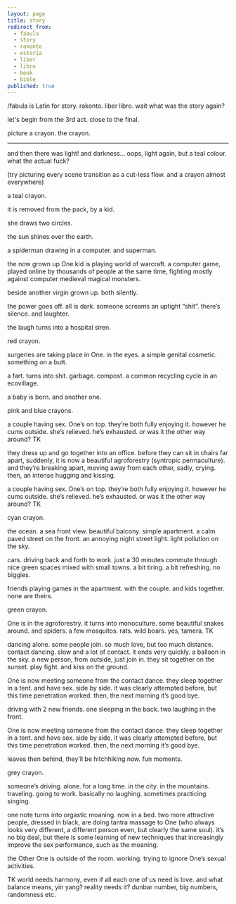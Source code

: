 ```yaml
---
layout: page
title: story
redirect_from:
  - fabula
  - story
  - rakonto
  - estoria
  - liber
  - libro
  - book
  - bible
published: true
---
```


/fabula is Latin for story. rakonto. liber libro. wait what was the story again?

let's begin from the 3rd act. close to the final.

picture a crayon. the crayon.

---

and then there was light! and darkness… oops, light again, but a teal colour. what the actual fuck?

(try picturing every scene transition as a cut-less flow. and a crayon almost everywhere)

a teal crayon.

it is removed from the pack, by a kid.

she draws two circles.

the sun shines over the earth.

a spiderman drawing in a computer. and superman.

the now grown up One kid is playing world of warcraft. a computer game, played online by thousands of people at the same time, fighting mostly against computer medieval magical monsters.

beside another virgin grown up. both silently.

the power goes off. all is dark. someone screams an uptight “shit”. there’s silence. and laughter.

the laugh turns into a hospital siren.

red crayon.

surgeries are taking place in One. in the eyes. a simple genital cosmetic. something on a butt.

a fart. turns into shit. garbage. compost. a common recycling cycle in an ecovillage.

a baby is born. and another one.

pink and blue crayons.

a couple having sex. One’s on top. they’re both fully enjoying it. however he cums outside. she’s relieved. he’s exhausted. or was it the other way around? TK

they dress up and go together into an office. before they can sit in chairs far apart, suddenly, it is now a beautiful agroforestry (syntropic permaculture). and they’re breaking apart, moving away from each other, sadly, crying. then, an intense hugging and kissing. 

a couple having sex. One’s on top. they’re both fully enjoying it. however he cums outside. she’s relieved. he’s exhausted. or was it the other way around? TK

cyan crayon.

the ocean. a sea front view. beautiful balcony. simple apartment. a calm paved street on the front. an annoying night street light. light pollution on the sky.

cars. driving back and forth to work. just a 30 minutes commute through nice green spaces mixed with small towns. a bit tiring. a bit refreshing. no biggies.

friends playing games in the apartment. with the couple. and kids together. none are theirs.

green crayon.

One is in the agroforestry. it turns into monoculture. some beautiful snakes around. and spiders. a few mosquitos. rats. wild boars. yes, tamera. TK

dancing alone. some people join. so much love, but too much distance. contact dancing. slow and a lot of contact. it ends very quickly. a balloon in the sky. a new person, from outside, just join in. they sit together on the sunset. play fight. and kiss on the ground.

One is now meeting someone from the contact dance. they sleep together in a tent. and have sex. side by side. it was clearly attempted before, but this time penetration worked. then, the next morning it’s good bye.

driving with 2 new friends. one sleeping in the back. two laughing in the front.

One is now meeting someone from the contact dance. they sleep together in a tent. and have sex. side by side. it was clearly attempted before, but this time penetration worked. then, the next morning it’s good bye.

leaves then behind, they’ll be hitchhiking now. fun moments.

grey crayon.

someone’s driving. alone. for a long time. in the city. in the mountains. traveling. going to work. basically no laughing. sometimes practicing singing.

one note turns into orgastic moaning. now in a bed. two more attractive people, dressed in black, are doing tantra massage to One (who always looks very different, a different person even, but clearly the same soul). it’s no big deal, but there is some learning of new techniques that increasingly improve the sex performance, such as the moaning.

the Other One is outside of the room. working. trying to ignore One’s sexual activities.

TK world needs harmony, even if all each one of us need is love. and what balance means, yin yang? reality needs it? dunbar number, big numbers, randomness etc.
